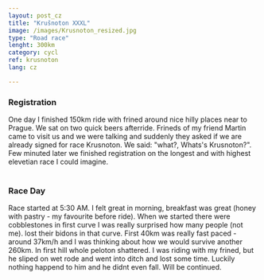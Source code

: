 ```yaml
---
layout: post_cz
title: "Krušnoton XXXL"
image: /images/Krusnoton_resized.jpg
type: "Road race"
lenght: 300km
category: cycl
ref: krusnoton
lang: cz

---
```

<h3>Registration </h3>
One day I finished 150km ride with frined around nice hilly places near to Prague. We sat on two quick beers afterride. Frineds of my friend Martin came to visit us and we were talking and suddenly they asked if we are already signed for race Krusnoton. We said: "what?, Whats's Krusnoton?". Few minuted later we finished registration on the longest and with highest elevetian race I could imagine. 
<br><br>

<h3> Race Day</h3>
Race started at 5:30 AM. I felt great in morning, breakfast was great (honey with pastry - my favourite before ride). When we started there were cobblestones in first curve I was really surprised how many people (not me).  lost their bidons in that curve. First 40km was really fast paced - around 37km/h and I was thinking about how we would survive another 260km. In first hill whole peloton shattered. I was riding with my frined, but he sliped on wet rode and went into ditch and lost some time. Luckily nothing happend to him and he didnt even fall. 
Will be continued.
